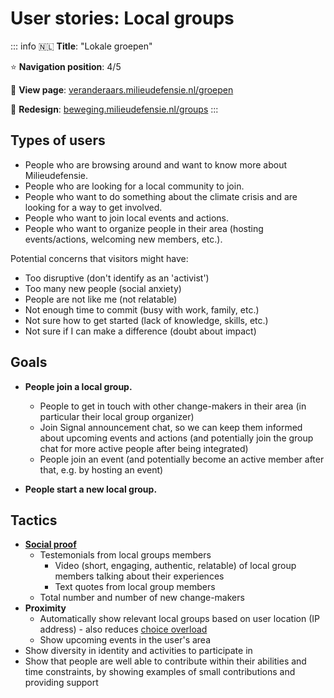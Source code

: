 # User stories: Local groups

::: info
🇳🇱 **Title**: "Lokale groepen"

⭐️ **Navigation position**: 4/5

🔗 **View page**: [veranderaars.milieudefensie.nl/groepen](https://veranderaars.milieudefensie.nl/groepen)

🔗 **Redesign**: [beweging.milieudefensie.nl/groups](https://beweging.milieudefensie.nl/groups)
:::

## Types of users

- People who are browsing around and want to know more about Milieudefensie.
- People who are looking for a local community to join.
- People who want to do something about the climate crisis and are looking for a way to get involved.
- People who want to join local events and actions.
- People who want to organize people in their area (hosting events/actions, welcoming new members, etc.).

Potential concerns that visitors might have:

- Too disruptive (don't identify as an 'activist')
- Too many new people (social anxiety)
- People are not like me (not relatable)
- Not enough time to commit (busy with work, family, etc.)
- Not sure how to get started (lack of knowledge, skills, etc.)
- Not sure if I can make a difference (doubt about impact)

## Goals

- **People join a local group.**

  - People to get in touch with other change-makers in their area (in particular their local group organizer)
  - Join Signal announcement chat, so we can keep them informed about upcoming events and actions (and potentially join the group chat for more active people after being integrated)
  - People join an event (and potentially become an active member after that, e.g. by hosting an event)

- **People start a new local group.**

## Tactics

- **[Social proof](https://en.wikipedia.org/wiki/Social_proof)**
  - Testemonials from local groups members
    - Video (short, engaging, authentic, relatable) of local group members talking about their experiences
    - Text quotes from local group members
  - Total number and number of new change-makers
- **Proximity**
  - Automatically show relevant local groups based on user location (IP address) - also reduces [choice overload](https://en.wikipedia.org/wiki/Overchoice)
  - Show upcoming events in the user's area
- Show diversity in identity and activities to participate in
- Show that people are well able to contribute within their abilities and time constraints, by showing examples of small contributions and providing support
